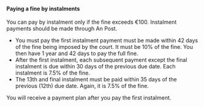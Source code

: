 ####  Paying a fine by instalments

You can pay by instalment only if the fine exceeds €100. Instalment payments
should be made through An Post.

  * You must pay the first instalment payment must be made within 42 days of the fine being imposed by the court. It must be 10% of the fine. You then have 1 year and 42 days to pay the full fine. 
  * After the first instalment, each subsequent payment except the final instalment is due within 30 days of the previous due date. Each instalment is 7.5% of the fine. 
  * The 13th and final instalment must be paid within 35 days of the previous (12th) due date. Again, it is 7.5% of the fine. 

You will receive a payment plan after you pay the first instalment.

